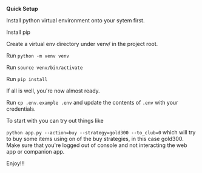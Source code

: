
**Quick Setup**


Install python virtual environment onto your sytem first.

Install pip

Create a virtual env directory under venv/ in the project root.

Run `python -m venv venv`

Run `source venv/bin/activate`


Run `pip install`

If all is well, you're now almost ready.

Run `cp .env.example .env` and update the contents of `.env` with your credentials.

To start with you can try out things like

`python app.py --action=buy --strategy=gold300 --to_club=0` which will try to buy some items using on of the buy strategies, in this case gold300.
Make sure that you're logged out of console and not interacting the web app or companion app.

Enjoy!!!





